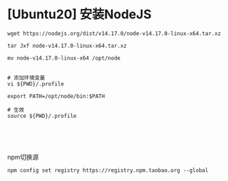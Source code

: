 # [Ubuntu20] 安装NodeJS

```shell
wget https://nodejs.org/dist/v14.17.0/node-v14.17.0-linux-x64.tar.xz

tar Jxf node-v14.17.0-linux-x64.tar.xz

mv node-v14.17.0-linux-x64 /opt/node


# 添加环境变量
vi ${PWD}/.profile

export PATH=/opt/node/bin:$PATH

# 生效
source ${PWD}/.profile
```

​

​

npm切换源

```shell
npm config set registry https://registry.npm.taobao.org --global
```
